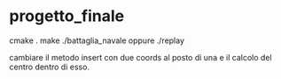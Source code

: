 # progetto_finale

cmake . 
make 
./battaglia_navale oppure ./replay


cambiare il metodo insert con due coords al posto di una e il calcolo del centro dentro di esso.
